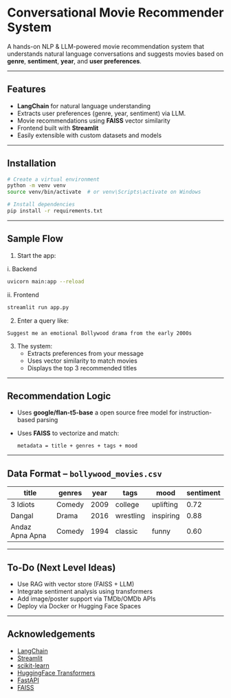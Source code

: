 

#  Conversational Movie Recommender System

A hands-on NLP & LLM-powered movie recommendation system that understands natural language conversations and suggests movies based on **genre**, **sentiment**, **year**, and **user preferences**.

---

##  Features

-  **LangChain** for natural language understanding
-  Extracts user preferences (genre, year, sentiment) via LLM.
-  Movie recommendations using **FAISS** vector similarity
-  Frontend built with **Streamlit**
-  Easily extensible with custom datasets and models

---


##  Installation

```bash
# Create a virtual environment
python -m venv venv
source venv/bin/activate  # or venv\Scripts\activate on Windows

# Install dependencies
pip install -r requirements.txt
```


---

##  Sample Flow

1. Start the app:

i. Backend
```bash
uvicorn main:app --reload
```

ii. Frontend
```bash
streamlit run app.py
```

2. Enter a query like:

```
Suggest me an emotional Bollywood drama from the early 2000s
```

3. The system:
   - Extracts preferences from your message
   - Uses vector similarity to match movies
   - Displays the top 3 recommended titles

---

##  Recommendation Logic

- Uses **google/flan-t5-base** a open source free model for instruction-based parsing

- Uses **FAISS** to vectorize and match:
  ```
  metadata = title + genres + tags + mood
  ```


---

##  Data Format – `bollywood_movies.csv`

| title            | genres  | year | tags     | mood      | sentiment |
|------------------|---------|------|----------|-----------|-----------|
| 3 Idiots         | Comedy  | 2009 | college  | uplifting | 0.72      |
| Dangal           | Drama   | 2016 | wrestling| inspiring | 0.88      |
| Andaz Apna Apna  | Comedy  | 1994 | classic  | funny     | 0.60      |

---

##  To-Do (Next Level Ideas)

- Use RAG with vector store (FAISS + LLM)
- Integrate sentiment analysis using transformers
- Add image/poster support via TMDb/OMDb APIs
- Deploy via Docker or Hugging Face Spaces


---

##  Acknowledgements

- [LangChain](https://github.com/langchain-ai/langchain)
- [Streamlit](https://streamlit.io/)
- [scikit-learn](https://scikit-learn.org/)
- [HuggingFace Transformers](https://huggingface.co/)
- [FastAPI](https://fastapi.tiangolo.com)
- [FAISS](https://github.com/facebookresearch/faiss)
